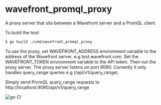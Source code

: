 wavefront_promql_proxy
======================

A proxy server that sits between a Wavefront server and a PromQL client.

To build the tool:
```sh
$ go build ./cmd/wavefront_promql_proxy
```

To use the proxy, set WAVEFRONT_ADDRESS environment variable to the address
of the Wavefront server, e.g test.wavefront.com. Set the WAVEFRONT_TOKEN
environment variable to the API token. Then run the proxy server. The proxy
server listens on port 9090. Currently it only handles query_range queries
e.g (/api/v1/query_range).

Simply send PromQL query_range requests to
http://localhost:9090/api/v1/query_range

![go CI](https://github.com/keep94/wavefront_promql_proxy/actions/workflows/go.yml/badge.svg)
